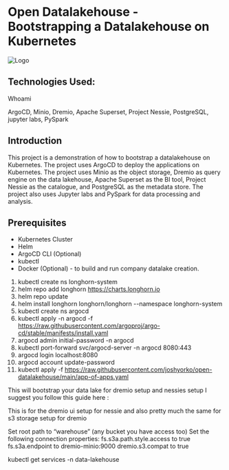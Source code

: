# Open Datalakehouse - Bootstrapping a Datalakehouse on Kubernetes
![Logo](utils/nessie_dremio_sad.png)
## Technologies Used:


Whoami


ArgoCD, Minio, Dremio,  Apache Superset, Project Nessie, PostgreSQL, jupyter labs, PySpark


## Introduction

This project is a demonstration of how to bootstrap a datalakehouse on Kubernetes. The project uses ArgoCD to deploy the applications on Kubernetes. The project uses Minio as the object storage, Dremio as query engine on the data lakehouse, Apache Superset as the BI tool, Project Nessie as the catalogue, and PostgreSQL as the metadata store. The project also uses Jupyter labs and PySpark for data processing and analysis.

## Prerequisites

- Kubernetes Cluster
- Helm
- ArgoCD CLI (Optional)
- kubectl
- Docker (Optional) - to build and run company datalake creation.

1. kubectl create ns longhorn-system
2. helm repo add longhorn https://charts.longhorn.io
3. helm repo update
4. helm install longhorn longhorn/longhorn --namespace longhorn-system
5. kubectl create ns argocd
6. kubectl apply -n argocd -f https://raw.githubusercontent.com/argoproj/argo-cd/stable/manifests/install.yaml
7. argocd admin initial-password -n argocd  
8. kubectl port-forward svc/argocd-server -n argocd 8080:443
9. argocd login localhost:8080
10. argocd account update-password
11. kubectl apply -f https://raw.githubusercontent.com/joshyorko/open-datalakehouse/main/app-of-apps.yaml


This  will bootstrap your data lake for dremio setup and nessies setup I suggest you follow this guide here :

This is for the dremio ui setup for nessie and also pretty much the same for s3 storage setup for dremio

Set root path to “warehouse” (any bucket you have access too) Set the following connection properties:
fs.s3a.path.style.access to true
fs.s3a.endpoint to dremio-minio:9000
dremio.s3.compat to true

kubectl get services -n data-lakehouse





